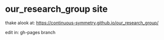 # our_research_group site
thake alook at:
https://continuous-symmetry.github.io/our_research_group/

edit in:
gh-pages branch


